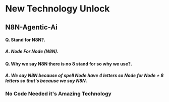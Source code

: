 # New Technology Unlock
## N8N-Agentic-Ai

#### Q. Stand for N8N?.
##### A. Node For Node (N8N). 

#### Q. Why we say N8N there is no 8 stand for so why we use?.
##### A. We say N8N because of spell Node have 4 letters so Node for Node + 8 letters so that's because we say N8N.

### No Code Needed it's Amazing Technology
